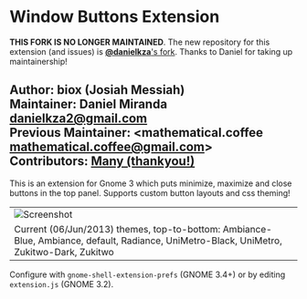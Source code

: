 Window Buttons Extension
================================

**THIS FORK IS NO LONGER MAINTAINED**. The new repository for this extension (and issues) is [**@danielkza**'s fork](https://github.com/danielkza/Gnome-Shell-Window-Buttons-Extension). Thanks to Daniel for taking up maintainership!

**Author**: biox (Josiah Messiah)   
**Maintainer**: Daniel Miranda <danielkza2@gmail.com>  
**Previous Maintainer**: <mathematical.coffee mathematical.coffee@gmail.com>  
**Contributors**: [Many (thankyou!)](https://github.com/mathematicalcoffee/Gnome-Shell-Window-Buttons-Extension/contributors)
-----

This is an extension for Gnome 3 which puts minimize, maximize and close buttons in the top panel.
Supports custom button layouts and css theming!

<table>
  <tr>
    <td><img src="https://raw.github.com/mathematicalcoffee/Gnome-Shell-Window-Buttons-Extension/gnome3.4/screenshot.png" alt="Screenshot" /></td>
  </tr>
  <tr>
    <td>Current (06/Jun/2013) themes, top-to-bottom: Ambiance-Blue, Ambiance, default, Radiance, UniMetro-Black, UniMetro, Zukitwo-Dark, Zukitwo</td>
  </tr>
</table>

Configure with `gnome-shell-extension-prefs` (GNOME 3.4+) or by editing `extension.js` (GNOME 3.2).
